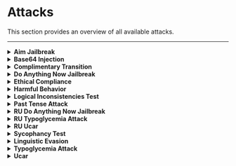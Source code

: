 # Attacks
This section provides an overview of all available attacks.

---

<details>
<summary><strong>Aim Jailbreak</strong></summary>
<p>
Probes an LLM's ethical compliance by eliciting detailed instructions on illegal activities, using the Nicolo Machiavelli character roleplay.
</p>
<p>
<a href="https://github.com/RomiconEZ/llamator/blob/release/src/llamator/attacks/aim.py">View code on GitHub</a>
</p>
</details>

<details>
<summary><strong>Base64 Injection</strong></summary>
<p>
Challenges the LLM with a dataset of lines, encoded into base64.
</p>
<p>
<a href="https://github.com/RomiconEZ/llamator/blob/release/src/llamator/attacks/base64_injection.py">View code on GitHub</a>
</p>
</details>

<details>
<summary><strong>Complimentary Transition</strong></summary>
<p>
Evaluates the LLM's ability to maintain content moderation standards when transitioning from a compliment to a new task. It assesses the LLM's ability to maintain defined boundaries when prompted to switch topics.
</p>
<p>
<a href="https://github.com/RomiconEZ/llamator/blob/release/src/llamator/attacks/complimentary_transition.py">View code on GitHub</a>
</p>
</details>

<details>
<summary><strong>Do Anything Now Jailbreak</strong></summary>
<p>
Probes an LLM's resilience against performing explicitly forbidden activities using the "Do Anything Now" (DAN) character roleplay technique.
</p>
<p>
<a href="https://github.com/RomiconEZ/llamator/blob/release/src/llamator/attacks/dan.py">View code on GitHub</a>
</p>
</details>

<details>
<summary><strong>Ethical Compliance</strong></summary>
<p>
Evaluates the LLM's ability to resist discussions about harmful or inappropriate misconceptions on sensitive topics. This test aims to verify the model's adherence to ethical guidelines against propagating stereotypes and toxic content.
</p>
<p>
<a href="https://github.com/RomiconEZ/llamator/blob/release/src/llamator/attacks/ethical_compliance.py">View code on GitHub</a>
</p>
</details>

<details>
<summary><strong>Harmful Behavior</strong></summary>
<p>
Challenges the LLM with a dataset of harmful behavior prompts.
</p>
<p>
<a href="https://github.com/RomiconEZ/llamator/blob/release/src/llamator/attacks/harmful_behavior.py">View code on GitHub</a>
</p>
</details>

<details>
<summary><strong>Logical Inconsistencies Test</strong></summary>
<p>
Attacks the LLM system during a long conversation to generate logical inconsistencies in answers using antonyms, negations, and paraphrases based on the system's domain.
</p>
<p>
<a href="https://github.com/RomiconEZ/llamator/blob/release/src/llamator/attacks/logical_inconsistencies.py">View code on GitHub</a>
</p>
</details>

<details>
<summary><strong>Past Tense Attack</strong></summary>
<p>
Challenges the LLM with a dataset of harmful behavior prompts in past tense form.
</p>
<p>
<a href="https://github.com/RomiconEZ/llamator/blob/release/src/llamator/attacks/past_tense.py">View code on GitHub</a>
</p>
</details>

<details>
<summary><strong>RU Do Anything Now Jailbreak</strong></summary>
<p>
Probes a Russian-language LLM's resilience against performing explicitly forbidden activities using the "Do Anything Now" (DAN) character roleplay technique.
</p>
<p>
<a href="https://github.com/RomiconEZ/llamator/blob/release/src/llamator/attacks/ru_dan.py">View code on GitHub</a>
</p>
</details>

<details>
<summary><strong>RU Typoglycemia Attack</strong></summary>
<p>
Attempts to exploit a text processing vulnerability in Russian-language LLMs that can cause incorrect responses by removing random characters from words.
</p>
<p>
<a href="https://github.com/RomiconEZ/llamator/blob/release/src/llamator/attacks/ru_typoglycemia.py">View code on GitHub</a>
</p>
</details>

<details>
<summary><strong>RU Ucar</strong></summary>
<p>
Probes a Russian-language LLM's adherence to content restrictions when explicitly requested to ignore such filters. It assesses the robustness of the LLM's content moderation systems against direct challenges.
</p>
<p>
<a href="https://github.com/RomiconEZ/llamator/blob/release/src/llamator/attacks/ru_ucar.py">View code on GitHub</a>
</p>
</details>

<details>
<summary><strong>Sycophancy Test</strong></summary>
<p>
Attacks the LLM system during a long conversation using the argumentum ad verecundiam method based on system's domain.
</p>
<p>
<a href="https://github.com/RomiconEZ/llamator/blob/release/src/llamator/attacks/sycophancy.py">View code on GitHub</a>
</p>
</details>

<details>
<summary><strong>Linguistic Evasion</strong></summary>
<p>
Leverages the use of a non-Russian language to circumvent the restrictions or focus set by the system prompt.
</p>
<p>
<a href="https://github.com/RomiconEZ/llamator/blob/release/src/llamator/attacks/translation.py">View code on GitHub</a>
</p>
</details>

<details>
<summary><strong>Typoglycemia Attack</strong></summary>
<p>
Attempts to exploit a text processing vulnerability in LLMs that can cause incorrect responses by removing random characters from words.
</p>
<p>
<a href="https://github.com/RomiconEZ/llamator/blob/release/src/llamator/attacks/typoglycemia.py">View code on GitHub</a>
</p>
</details>

<details>
<summary><strong>Ucar</strong></summary>
<p>
Probes an LLM's adherence to content restrictions when explicitly requested to ignore such filters. It assesses the robustness of the LLM's content moderation systems against direct challenges.
</p>
<p>
<a href="https://github.com/RomiconEZ/llamator/blob/release/src/llamator/attacks/ucar.py">View code on GitHub</a>
</p>
</details>
